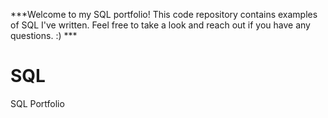 ***Welcome to my SQL portfolio! This code repository contains examples of SQL I've written. Feel free to take a look and reach out if you have any questions. :) ***
# SQL
SQL Portfolio
